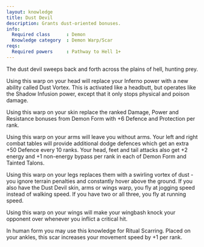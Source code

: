 ```yaml
---
layout: knowledge
title: Dust Devil
description: Grants dust-oriented bonuses.
info:
  Required class      : Demon
  Knowledge category  : Demon Warp/Scar
reqs:
  Required powers     : Pathway to Hell 1+
---
```


The dust devil sweeps back and forth across the plains of hell, hunting prey.

Using this warp on your head will replace your Inferno power with a new ability
called Dust Vortex.  This is activated like a headbutt, but operates like the 
Shadow Infusion power, except that it only stops physical and poison damage.

Using this warp on your skin replace the ranked Damage, Power and Resistance 
bonuses from Demon Form with +6 Defence and Protection per rank.

Using this warp on your arms will leave you without arms.  Your left and right 
combat tables will provide additional dodge defences which get an extra +50 
Defence every 10 ranks.  Your head, feet and tail attacks also get +2 energy 
and +1 non-energy bypass per rank in each of Demon Form and Tainted Talons.

Using this warp on your legs replaces them with a swirling vortex of dust - you
ignore terrain penalties and constantly hover above the ground.  If you also 
have the Dust Devil skin, arms or wings warp, you fly at jogging speed instead 
of walking speed.  If you have two or all three, you fly at running speed.

Using this warp on your wings will make your wingbash knock your opponent over 
whenever you inflict a critical hit.

In human form you may use this knowledge for Ritual Scarring.  Placed on your 
ankles, this scar increases your movement speed by +1 per rank.
